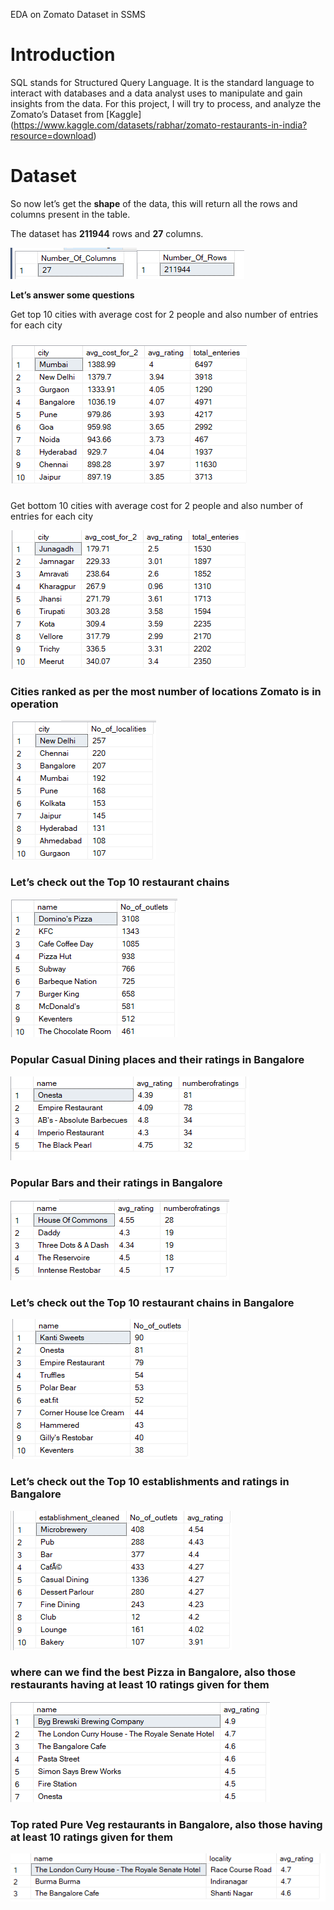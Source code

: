 EDA on Zomato Dataset in SSMS

# Introduction

SQL stands for Structured Query Language. It is the standard language to
interact with databases and a data analyst uses to manipulate and gain insights
from the data. For this project, I will try to process, and analyze the Zomato’s
Dataset from [Kaggle]
(<https://www.kaggle.com/datasets/rabhar/zomato-restaurants-in-india?resource=download>)

# Dataset

So now let’s get the **shape** of the data, this will return all the rows and
columns present in the table.

The dataset has **211944** rows and **27** columns.

![](images/1dbcc905e416ed3c5aa1b538fc9f5b93.png)![](images/1b7127e55577e2730b992539bea08454.png)

**Let’s answer some questions**

Get top 10 cities with average cost for 2 people and also number of entries for
each city

### ![](images/4bde20ed1a319d765d344b3c00afb029.png)

### 

### 

### 

### 

### 

### 

### 

### 

Get bottom 10 cities with average cost for 2 people and also number of entries
for each city

![](images/74023b9e07632cb6f9240e1e5c4b3466.png)

### Cities ranked as per the most number of locations Zomato is in operation

![](images/3fbaa422fb4ad15acb8d9311551d47b8.png)

### Let’s check out the Top 10 restaurant chains

![](images/e767130c3da92e222b43e47d555c56c7.png)

### Popular Casual Dining places and their ratings in Bangalore

![](images/80e39d268a25e73598505c2c766459b5.png)

### Popular Bars and their ratings in Bangalore

![](images/5263013351474513ab8d81e371d4c232.png)

### Let’s check out the Top 10 restaurant chains in Bangalore

![](images/42b54599599baf18a2e1e1a721a4345a.png)

### Let’s check out the Top 10 establishments and ratings in Bangalore

![](images/a67fc6c7f6b018ce58a00b9bd779553e.png)

### where can we find the best Pizza in Bangalore, also those restaurants having at least 10 ratings given for them

![](images/f2778d315505d5c20a3f80225108ad66.png)

### Top rated Pure Veg restaurants in Bangalore, also those having at least 10 ratings given for them

![](images/d4db35ef9f1d748bbc2fce9ffc8e0c1b.png)
